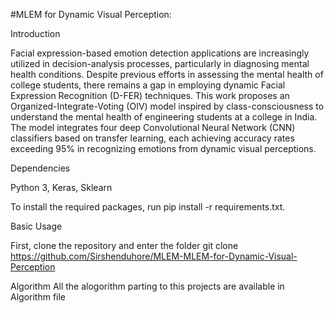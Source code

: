#MLEM for Dynamic Visual Perception:

Introduction

Facial expression-based emotion detection applications are increasingly utilized in decision-analysis processes, particularly in diagnosing mental health conditions. Despite previous efforts in assessing the mental health of college students, there remains a gap in employing dynamic Facial Expression Recognition (D-FER) techniques. This work proposes an Organized-Integrate-Voting (OIV) model inspired by class-consciousness to understand the mental health of engineering students at a college in India. The model integrates four deep Convolutional Neural Network (CNN) classifiers based on transfer learning, each achieving accuracy rates exceeding 95% in recognizing emotions from dynamic visual perceptions.

Dependencies

Python 3, Keras, Sklearn

To install the required packages, run pip install -r requirements.txt.

Basic Usage

First, clone the repository and enter the folder git clone https://github.com/Sirshenduhore/MLEM-MLEM-for-Dynamic-Visual-Perception 

Algorithm All the alogorithm parting to this projects are available in Algorithm file
